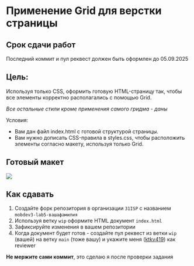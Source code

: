 # Применение Grid для верстки страницы

## Срок сдачи работ

Последний коммит и пул реквест должен быть оформлен до 05.09.2025

## Цель:

Используя только CSS, оформить готовую HTML-страницу так, чтобы все элементы корректно располагались с помощью Grid.

_Все остальные стили кроме применения самого гридма - даны_

Условия:

- Вам дан файл index.html с готовой структурой страницы.
- Вам нужно дописать CSS-правила в styles.css, чтобы расположить элементы согласно макету, используя только Grid.

## Готовый макет

<img src="./.repo/finished.jpg" />

## Как сдавать

1. Создайте форк репозитория в организации `31ISP` с названием `mobdev3-lab5-вашафамилия`
2. Используя ветку `wip` оформите HTML документ `index.html`
3. Зафиксируйте изменения в вашем репозитории
4. Когда документ будет готов - создайте пул реквест из ветки `wip` (вашей) на ветку `main` (тоже вашу) и укажите меня ([ktkv419](https://github.com/ktkv419)) как reviewer

**Не мержите сами коммит**, это сделаю я после проверки задания
